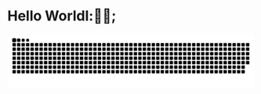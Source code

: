 # Hello Worldl:👋🏼;




<picture>
  <source media="(prefers-color-scheme: dark)" srcset="https://raw.githubusercontent.com/Bibek-M/Bibek-M/output/github-snake-dark.svg" />
  <source media="(prefers-color-scheme: light)" srcset="https://raw.githubusercontent.com/Bibek-M/Bibek-M/output/github-snake.svg" />
  <img alt="github-snake" src="https://raw.githubusercontent.com/Bibek-M/Bibek-M/output/github-snake.svg" />
</picture>
